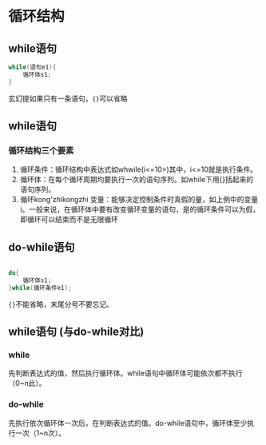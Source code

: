 # 循环结构

## while语句

```c
while(语句e1){
    循环体s1;
}
```

玄幻提如果只有一条语句，`{}`可以省略

## while语句

### 循环结构三个要素

1. 循环条件：循环结构中表达式如whwile(i<=10>)其中，i<=10就是执行条件。
2. 循环体：在每个循环周期均要执行一次的语句序列。如while下用{}括起来的语句序列。
3. 循环kong'zhikongzhi 变量：能够决定控制条件时真假的量，如上例中的变量i。一般来说，在循环体中要有改变循环变量的语句，是的循环条件可以为假，即循环可以结束而不是无限循环


## do-while语句

```c

do{
    循环体s1;
}while(循环条件e1);
```

`{}`不能省略，末尾分号不要忘记。


## while语句 (与do-while对比)

### while

先判断表达式的值，然后执行循环体。while语句中循环体可能依次都不执行（0~n此）。

### do-while

先执行依次循环体一次后，在判断表达式的值。do-while语句中，循环体至少执行一次（1~n次）。


